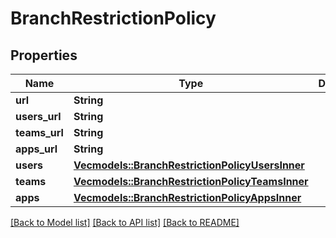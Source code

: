 # BranchRestrictionPolicy

## Properties

Name | Type | Description | Notes
------------ | ------------- | ------------- | -------------
**url** | **String** |  | 
**users_url** | **String** |  | 
**teams_url** | **String** |  | 
**apps_url** | **String** |  | 
**users** | [**Vec<models::BranchRestrictionPolicyUsersInner>**](branch_restriction_policy_users_inner.md) |  | 
**teams** | [**Vec<models::BranchRestrictionPolicyTeamsInner>**](branch_restriction_policy_teams_inner.md) |  | 
**apps** | [**Vec<models::BranchRestrictionPolicyAppsInner>**](branch_restriction_policy_apps_inner.md) |  | 

[[Back to Model list]](../README.md#documentation-for-models) [[Back to API list]](../README.md#documentation-for-api-endpoints) [[Back to README]](../README.md)


